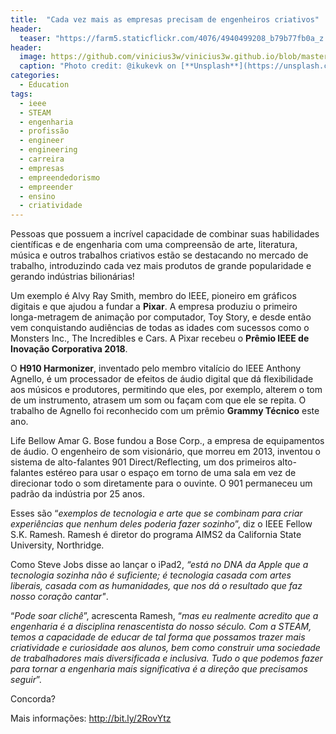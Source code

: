 ```yaml
---
title:  "Cada vez mais as empresas precisam de engenheiros criativos"
header:
  teaser: "https://farm5.staticflickr.com/4076/4940499208_b79b77fb0a_z.jpg"
header:
  image: https://github.com/vinicius3w/vinicius3w.github.io/blob/master/images/header-by-jesus-kiteque-224069.jpg?raw=true
  caption: "Photo credit: @ikukevk on [**Unsplash**](https://unsplash.com/photos/w7ZyuGYNpRQ)"
categories: 
  - Education
tags:
  - ieee
  - STEAM
  - engenharia
  - profissão
  - engineer
  - engineering
  - carreira
  - empresas
  - empreendedorismo
  - empreender
  - ensino
  - criatividade
---
```


Pessoas que possuem a incrível capacidade de combinar suas habilidades científicas e de engenharia com uma compreensão de arte, literatura, música e outros trabalhos criativos estão se destacando no mercado de trabalho, introduzindo cada vez mais produtos de grande popularidade e gerando indústrias bilionárias!

Um exemplo é Alvy Ray Smith, membro do IEEE, pioneiro em gráficos digitais e que ajudou a fundar a **Pixar**. A empresa produziu o primeiro longa-metragem de animação por computador, Toy Story, e desde então vem conquistando audiências de todas as idades com sucessos como o Monsters Inc., The Incredibles e Cars. A Pixar recebeu o **Prêmio IEEE de Inovação Corporativa 2018**.

O **H910 Harmonizer**, inventado pelo membro vitalício do IEEE Anthony Agnello, é um processador de efeitos de áudio digital que dá flexibilidade aos músicos e produtores, permitindo que eles, por exemplo, alterem o tom de um instrumento, atrasem um som ou façam com que ele se repita. O trabalho de Agnello foi reconhecido com um prêmio **Grammy Técnico** este ano.

Life Bellow Amar G. Bose fundou a Bose Corp., a empresa de equipamentos de áudio. O engenheiro de som visionário, que morreu em 2013, inventou o sistema de alto-falantes 901 Direct/Reflecting, um dos primeiros alto-falantes estéreo para usar o espaço em torno de uma sala em vez de direcionar todo o som diretamente para o ouvinte. O 901 permaneceu um padrão da indústria por 25 anos.

Esses são “*exemplos de tecnologia e arte que se combinam para criar experiências que nenhum deles poderia fazer sozinho*”, diz o IEEE Fellow S.K. Ramesh. Ramesh é diretor do programa AIMS2 da California State University, Northridge.

Como Steve Jobs disse ao lançar o iPad2, *“está no DNA da Apple que a tecnologia sozinha não é suficiente; é tecnologia casada com artes liberais, casada com as humanidades, que nos dá o resultado que faz nosso coração cantar"*.

“*Pode soar clichê*”, acrescenta Ramesh, “*mas eu realmente acredito que a engenharia é a disciplina renascentista do nosso século. Com a STEAM, temos a capacidade de educar de tal forma que possamos trazer mais criatividade e curiosidade aos alunos, bem como construir uma sociedade de trabalhadores mais diversificada e inclusiva. Tudo o que podemos fazer para tornar a engenharia mais significativa é a direção que precisamos seguir*”.

Concorda?

Mais informações: <http://bit.ly/2RovYtz>
